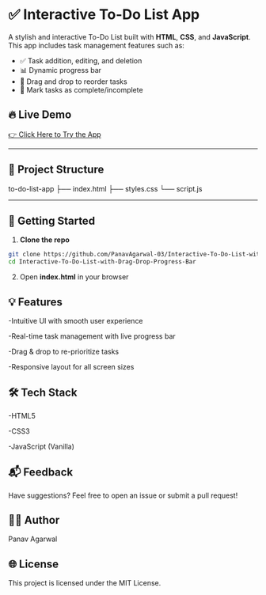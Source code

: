 # ✅ Interactive To-Do List App

A stylish and interactive To-Do List built with **HTML**, **CSS**, and **JavaScript**. This app includes task management features such as:

- ✅ Task addition, editing, and deletion
- 📊 Dynamic progress bar
- 🧲 Drag and drop to reorder tasks
- 🎯 Mark tasks as complete/incomplete

## 🔥 Live Demo
[👉 Click Here to Try the App]([https://yourusername.github.io/your-repo-name/](https://interactive-todo-list-app.netlify.app/))  


---

## 📁 Project Structure
to-do-list-app ├── index.html ├── styles.css └── script.js


---

## 🚀 Getting Started

1. **Clone the repo**
```bash
git clone https://github.com/PanavAgarwal-03/Interactive-To-Do-List-with-Drag-Drop-Progress-Bar.git
cd Interactive-To-Do-List-with-Drag-Drop-Progress-Bar
```
2. Open **index.html** in your browser

## 💡 Features
-Intuitive UI with smooth user experience

-Real-time task management with live progress bar

-Drag & drop to re-prioritize tasks

-Responsive layout for all screen sizes

## 🛠️ Tech Stack
-HTML5

-CSS3

-JavaScript (Vanilla)

## 📬 Feedback
Have suggestions? Feel free to open an issue or submit a pull request!

## 👨‍💻 Author
Panav Agarwal


## 🌐 License

This project is licensed under the MIT License.


